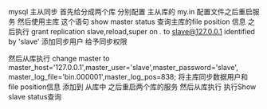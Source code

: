 mysql  主从同步
首先给分成两个库 分别配置 主从库的  my.in 配置文件之后重启服务 
然后使用主库  这个语句
show master status   查询主库的file position 信息
之后执行
grant replication slave,reload,super on *.* to slave@127.0.0.1 identified by 'slave'
添加同步用户 给予同步权限

然后从库执行
change master to master_host='127.0.0.1',master_user='slave',master_password='slave', master_log_file='bin.000001',master_log_pos=838; 将主库同步数据用户和
file position信息 添加到 从库中 
之后重启两个库的服务   然后从库执行
执行Show slave status查询
###  